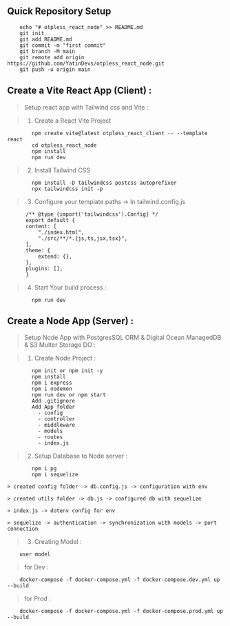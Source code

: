 ## Quick Repository Setup

        echo "# otpless_react_node" >> README.md
        git init
        git add README.md
        git commit -m "first commit"
        git branch -M main
        git remote add origin https://github.com/YatinDevs/otpless_react_node.git
        git push -u origin main

## Create a Vite React App (Client) :

> Setup react app with Tailwind css and Vite :

> 1.  Create a React Vite Project

            npm create vite@latest otpless_react_client -- --template react
            cd otpless_react_node
            npm install
            npm run dev

> 2.  Install Tailwind CSS

            npm install -D tailwindcss postcss autoprefixer
            npx tailwindcss init -p

> 3.  Configure your template paths -> In tailwind.config.js

          /** @type {import('tailwindcss').Config} */
          export default {
          content: [
              "./index.html",
              "./src/**/*.{js,ts,jsx,tsx}",
          ],
          theme: {
              extend: {},
          },
          plugins: [],
          }

> 4.  Start Your build process :

            npm run dev

## Create a Node App (Server) :

> Setup Node App with PostgresSQL ORM & Digital Ocean ManagedDB & S3 Multer Storage DO :

> 1.  Create Node Project :

            npm init or npm init -y
            npm install
            npm i express
            npm i nodemon
            npm run dev or npm start
            Add .gitignore
            Add App folder
              - config
              - controller
              - middleware
              - models
              - routes
              - index.js

> 2. Setup Database to Node server :

            npm i pg
            npm i sequelize

    > created config folder -> db.config.js -> configuration with env

    > created utils folder -> db.js -> configured db with sequelize

    > index.js -> dotenv config for env

    > sequelize -> authentication -> synchronization with models -> port connection

> 3. Creating Model :

        user model

> for Dev :

        docker-compose -f docker-compose.yml -f docker-compose.dev.yml up --build

> for Prod :

        docker-compose -f docker-compose.yml -f docker-compose.prod.yml up --build
